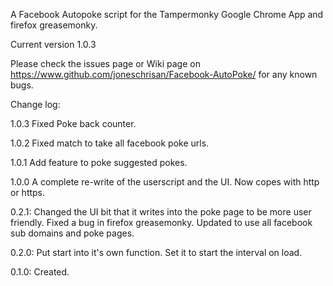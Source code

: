 A Facebook Autopoke script for the Tampermonky Google Chrome App and firefox greasemonky.

Current version 1.0.3

Please check the issues page or Wiki page on https://www.github.com/joneschrisan/Facebook-AutoPoke/ for any known bugs.

Change log:

1.0.3
Fixed Poke back counter.

1.0.2
Fixed match to take all facebook poke urls.

1.0.1
Add feature to poke suggested pokes.

1.0.0
A complete re-write of the userscript and the UI.
Now copes with http or https.

0.2.1:
Changed the UI bit that it writes into the poke page to be more user friendly.
Fixed a bug in firefox greasemonky.
Updated to use all facebook sub domains and poke pages.

0.2.0:
Put start into it's own function.
Set it to start the interval on load.

0.1.0:
Created.
